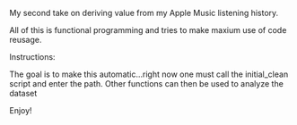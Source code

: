 My second take on deriving value from my Apple Music listening history.

All of this is functional programming and tries to make maxium use of code reusage.

Instructions:

The goal is to make this automatic...right now one must call the initial_clean script and enter the path.  Other functions can then be used to analyze the dataset


Enjoy!